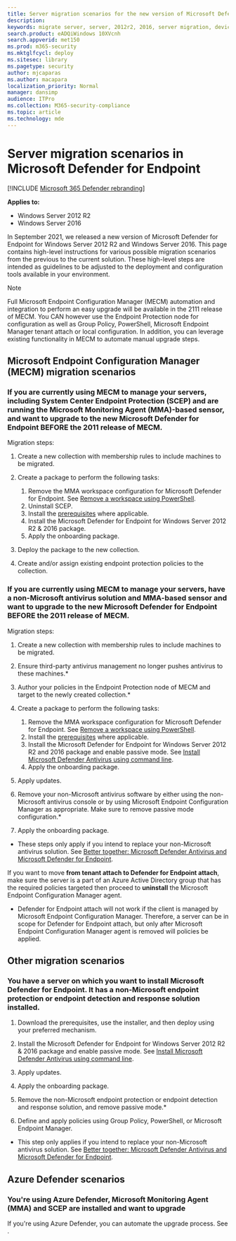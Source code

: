 ```yaml
---
title: Server migration scenarios for the new version of Microsoft Defender for Endpoint
description: 
keywords: migrate server, server, 2012r2, 2016, server migration, device management, configure Microsoft Defender for Endpoint servers, onboard Microsoft Defender for Endpoint servers
search.product: eADQiWindows 10XVcnh
search.appverid: met150
ms.prod: m365-security
ms.mktglfcycl: deploy
ms.sitesec: library
ms.pagetype: security
author: mjcaparas
ms.author: macapara
localization_priority: Normal
manager: dansimp
audience: ITPro
ms.collection: M365-security-compliance
ms.topic: article
ms.technology: mde
---
```


# Server migration scenarios in Microsoft Defender for Endpoint

[!INCLUDE [Microsoft 365 Defender rebranding](../../includes/microsoft-defender.md)]

**Applies to:**

- Windows Server 2012 R2
- Windows Server 2016

In September 2021, we released a new version of Microsoft Defender for Endpoint for Windows Server 2012 R2 and Windows Server 2016.
This page contains high-level instructions for various possible migration scenarios from the previous to the current solution. These high-level steps are intended as guidelines to be adjusted to the deployment and configuration tools available in your environment.

>[!NOTE]
>Full Microsoft Endpoint Configuration Manager (MECM) automation and integration to perform an easy upgrade will be available in the 2111 release of MECM. You CAN however use the Endpoint Protection node for configuration as well as Group Policy, PowerShell, Microsoft Endpoint Manager tenant attach or local configuration. In addition, you can leverage existing functionality in MECM to automate manual upgrade steps.

## Microsoft Endpoint Configuration Manager (MECM) migration scenarios 

### If you are currently using MECM to manage your servers,  including System Center Endpoint Protection (SCEP) and are running the Microsoft Monitoring Agent (MMA)-based sensor, and want to upgrade to the new Microsoft Defender for Endpoint BEFORE the 2011 release of MECM.

Migration steps: 

1. Create a new collection with membership rules to include machines to be migrated. 

2. Create a package to perform the following tasks: 

   1. Remove the MMA workspace configuration for Microsoft Defender for Endpoint. See [Remove a workspace using PowerShell](/azure/azure-monitor/agents/agent-manage).
   2. Uninstall SCEP.
   3. Install the [prerequisites](configure-server-endpoints.md#prerequisites) where applicable.
   4. Install the Microsoft Defender for Endpoint for Windows Server 2012 R2 & 2016 package.
   5. Apply the onboarding package. 

3. Deploy the package to the new collection.

4. Create and/or assign existing endpoint protection policies to the collection.

### If you are currently using MECM to manage your servers, have a non-Microsoft antivirus solution and MMA-based sensor and want to upgrade to the new Microsoft Defender for Endpoint BEFORE the 2011 release of MECM.

Migration steps:

1. Create a new collection with membership rules to include machines to be migrated. 

2. Ensure third-party antivirus management no longer pushes antivirus to these machines.*

3. Author your policies in the Endpoint Protection node of MECM and target to the newly created collection.*

4. Create a package to perform the following tasks:

   1. Remove the MMA workspace configuration for Microsoft Defender for Endpoint. See [Remove a workspace using PowerShell](/azure/azure-monitor/agents/agent-manage). 
   2. Install the [prerequisites](configure-server-endpoints.md#prerequisites) where applicable.
   3. Install the Microsoft Defender for Endpoint for Windows Server 2012 R2 and 2016 package and enable passive mode. See [Install Microsoft Defender Antivirus using command line](configure-server-endpoints.md#install-microsoft-defender-antivirus-using-command-line).
   4. Apply the onboarding package. 

5. Apply updates.

6. Remove your non-Microsoft antivirus software by either using the non-Microsoft antivirus console or by using Microsoft Endpoint Configuration Manager as
appropriate. Make sure to remove passive mode configuration.*

7. Apply the onboarding package.

* These steps only apply if you intend to replace your non-Microsoft antivirus solution. See [Better together: Microsoft Defender Antivirus and Microsoft Defender for Endpoint](why-use-microsoft-defender-antivirus.md).

If you want to move **from tenant attach to Defender for Endpoint attach**, make sure the server is a part of an Azure Active Directory group that has the required policies targeted then proceed to **uninstall** the Microsoft Endpoint Configuration Manager agent. 

- Defender for Endpoint attach will not work if the client is managed by Microsoft Endpoint Configuration Manager. Therefore, a server can be in scope for Defender for Endpoint attach, but only after Microsoft Endpoint Configuration Manager agent is removed will policies be applied. 

## Other migration scenarios 

### You have a server on which you want to install Microsoft Defender for Endpoint. It has a non-Microsoft endpoint protection or endpoint detection and response solution installed. 

1. Download the prerequisites, use the installer, and then deploy using your preferred mechanism.

2. Install the Microsoft Defender for Endpoint for Windows Server 2012 R2 & 2016 package and enable passive mode. See [Install Microsoft Defender Antivirus using command line](configure-server-endpoints.md#install-microsoft-defender-antivirus-using-command-line).

3. Apply updates.

4. Apply the onboarding package.

5. Remove the non-Microsoft endpoint protection or endpoint detection and response solution, and remove passive mode.*

6. Define and apply policies using Group Policy, PowerShell, or Microsoft Endpoint Manager.

* This step only applies if you intend to replace your non-Microsoft antivirus solution. See [Better together: Microsoft Defender Antivirus and Microsoft Defender for Endpoint](why-use-microsoft-defender-antivirus.md).

## Azure Defender scenarios

### You're using Azure Defender, Microsoft Monitoring Agent (MMA) and SCEP are installed and want to upgrade

If you're using Azure Defender, you can automate the upgrade process. See <TBD LINK>.
